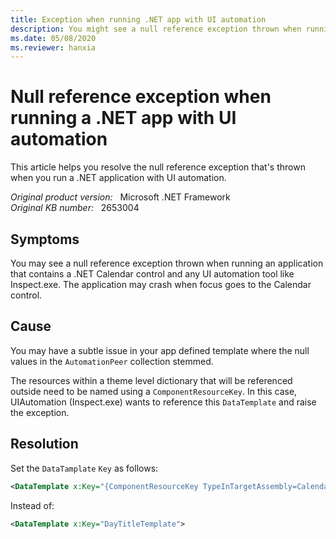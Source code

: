 ```yaml
---
title: Exception when running .NET app with UI automation
description: You might see a null reference exception thrown when running an application that contains a .NET calendar control and any UI Automation tool like Inspect.exe. The application may crash when focus goes to the calendar control.
ms.date: 05/08/2020
ms.reviewer: hanxia
---
```

# Null reference exception when running a .NET app with UI automation

This article helps you resolve the null reference exception that's thrown when you run a .NET application with UI automation.

_Original product version:_ &nbsp; Microsoft .NET Framework  
_Original KB number:_ &nbsp; 2653004

## Symptoms

You may see a null reference exception thrown when running an application that contains a .NET Calendar control and any UI automation tool like Inspect.exe. The application may crash when focus goes to the Calendar control.

## Cause

You may have a subtle issue in your app defined template where the null values in the `AutomationPeer` collection stemmed.

The resources within a theme level dictionary that will be referenced outside need to be named using a `ComponentResourceKey`. In this case, UIAutomation (Inspect.exe) wants to reference this `DataTemplate` and raise the exception.

## Resolution

Set the `DataTamplate` `Key` as follows:

```xml
<DataTemplate x:Key="{ComponentResourceKey TypeInTargetAssembly=CalendarItem, ResourceId=DayTitleTemplate}">
```

Instead of:

```xml
<DataTemplate x:Key="DayTitleTemplate">
```
